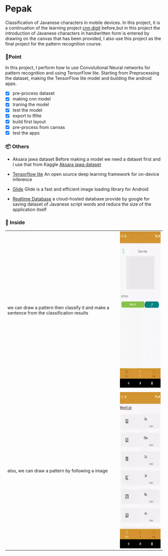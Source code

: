 
#  Pepak

Classification of Javanese characters in mobile devices. In this project, it is a continuation of the learning project [cnn digit](https://github.com/Alstonargodi/CNN-digit-tkinter) before,but in this project the introduction of Javanese characters in handwritten form is entered by drawing on the canvas that has been provided, I also use this project as the final project for the pattern recognition course.

### 🎯Point
In this project, I perform how to use Convolutional Neural networks for pattern recognition and using TensorFlow lite. Starting from Preprocessing the dataset, making the TensorFlow lite model and building the android apps.
- [x] pre-process dataset
- [x] making cnn model
- [x] traning the model
- [x] test the model
- [x] export to tflite
- [x] build first layout
- [x] pre-process from canvas
- [x] test the apps

### 📦 Others
- Aksara jawa  dataset
  Before making a model we need a dataset first and I use that from Kaggle  [Aksara jawa dataset](https://www.kaggle.com/phiard/aksara-jawa)

- [Tensorflow lite](https://www.tensorflow.org/lite)
  An open source deep learning framework for on-device inference

- [Glide](https://bumptech.github.io/glide/)
  Glide is a fast and efficient image loading library for Android

- [Realtime Database](https://firebase.google.com/docs/database)
  a cloud-hosted database provide by google for saving  dataset of Javanese script words and reduce the size of the application itself

###  📱  Inside

|  |  |
|--|--|
| we can draw a pattern then classify it and make a sentence from the classification results | <img src="https://github.com/Alstonargodi/pepak/blob/Apps/drawfinal.gif" width="250" height="500"/>
|  |  |
| also, we can draw a pattern by following a image | <img src="https://github.com/Alstonargodi/pepak/blob/Apps/predicttest.gif" width="250" height="500"/>

